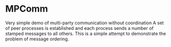 # MPComm
Very simple demo of multi-party communication without coordination
A set of peer processes is established and each process sends a number of stamped messages to all others. This is a simple attempt to demonstrate the problem of message ordering.
